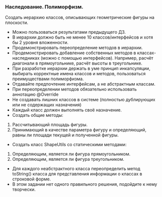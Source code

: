 ### Наследование. Полиморфизм.

Создать иерархию классов, описывающих геометрические фигуры
на плоскости.
- Можно пользоваться результатами предыдущего ДЗ.
- В иерархии должно быть не менее 10 классов/интерфейсов и хотя
бы 2 уровня вложенности.
- Продемонстрировать переопределение методов в иерархии.
- Продемонстрировать добавление собственных методов в классах-
наследниках (можно с помощью интерфейсов).
Например, расчёт диагонали в прямоугольнике, расчёт высоты в
треугольнике.
- При разработке иерархии держать в уме принцип инкапсуляции,
выбирать корректные имена классов и методов,
пользоваться преимуществами полиморфизма.
- Отдавайте предпочтение интерфейсам, а не абстрактным классам.
- При переопределении методов обязательно использовать
аннотацию @Override
- Не создавать лишних классов в системе (полностью дублирующих
или не содержащих назначения)
- Каждый класс должен выполнять своё назначение.
- Создать общие методы:
1. Рассчитывающий площадь фигуры.
2. Принимающий в качестве параметра фигуру и определяющий,
равны ли площади текущей и полученной фигуры.
- Создать класс ShapeUtils со статическими методами:
1. Определяющим, является ли фигура прямоугольником.
2. Определяющим, является ли фигура треугольником.
 
- Для каждого неабстрактного класса переопределить метод
toString() класса для представления информации о классах в
строковой форме.
- В этом задании нет одного правильного решения, подойдите к
нему творчески.